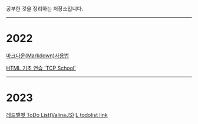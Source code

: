 공부한 것을 정리하는 저장소입니다.

--- 
# 2022  

[마크다운(Markdown)사용법](markdown.md)

[HTML 기초 연습 'TCP School'](practiceHTML.html)

---
# 2023
[레드벨벳 ToDo List(ValinaJS)](https://github.com/saladlemon/redvelvetmomentum.git) 
[L todolist link](https://saladlemon.github.io/redvelvetmomentum/)
